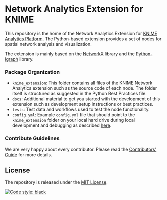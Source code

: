# Network Analytics Extension for KNIME

This repository is the home of the Network Analytics Extension for [KNIME Analytics Platform](https://www.knime.com/knime-analytics-platform). The Python-based extension provides a set of nodes for spatial network analysis and visualization.


The extension is mainly based on the [NetworkX](https://networkx.org/) library and the [Python-igraph](https://igraph.org/) library.


### Package Organization

* `knime_extension`: This folder contains all files of the KNIME Network Analytics extension such as the source code of each node. The folder itself is structured as suggested in the Python Best Practices file.
* `docs`: Additional material to get you started with the development of this extension such as development setup instructions or best practices.
* `tests`: Test data and workflows used to test the node functionality.
* `config.yml`: Example `config.yml` file that should point to the `knime_extension` folder on your local hard drive during local development and debugging as described [here](https://docs.knime.com/latest/pure_python_node_extensions_guide/index.html#tutorial-writing-first-py-node).


### Contribute Guidelines

We are very happy about every contributor. Please read the [Contributors' Guide](https://github.com/spatial-data-lab/knime-geospatial-extension/blob/main/CONTRIBUTING.md) for more details.


## License
The repository is released under the [MIT License](https://opensource.org/licenses/MIT).

[![Code style: black](https://img.shields.io/badge/code%20style-black-000000.svg)](https://github.com/psf/black)
